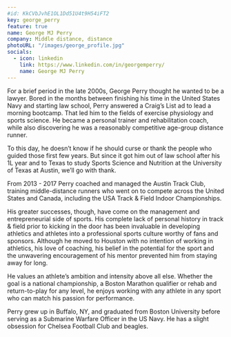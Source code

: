 ```yaml
---
#id: KkCVbJvhE1OL1Dd51U4t9H54iFT2
key: george_perry
feature: true
name: George MJ Perry
company: Middle distance, distance
photoURL: "/images/george_profile.jpg"
socials:
  - icon: linkedin
    link: https://www.linkedin.com/in/georgemperry/
    name: George MJ Perry
---
```

For a brief period in the late 2000s, George Perry thought he wanted to be a lawyer. Bored in the months between finishing his time in the United States Navy and starting law school, Perry answered a Craig’s List ad to lead a morning bootcamp. That led him to the fields of exercise physiology and sports science. He became a personal trainer and rehabilitation coach, while also discovering he was a reasonably competitive age-group distance runner. 

To this day, he doesn’t know if he should curse or thank the people who guided those first few years. But since it got him out of law school after his 1L year and to Texas to study Sports Science and Nutrition at the University of Texas at Austin, we’ll go with thank.

From 2013 - 2017 Perry coached and managed the Austin Track Club, training middle-distance runners who went on to compete across the United States and Canada, including the USA Track & Field Indoor Championships. 

His greater successes, though, have come on the management and entrepreneurial side of sports. His complete lack of personal history in track & field prior to kicking in the door has been invaluable in developing athletics and athletes into a professional sports culture worthy of fans and sponsors. Although he moved to Houston with no intention of working in athletics, his love of coaching, his belief in the potential for the sport and the unwavering encouragement of his mentor prevented him from staying away for long.

He values an athlete’s ambition and intensity above all else. Whether the goal is a national championship, a Boston Marathon qualifier or rehab and return-to-play for any level, he enjoys working with any athlete in any sport who can match his passion for performance.

Perry grew up in Buffalo, NY, and graduated from Boston University before serving as a Submarine Warfare Officer in the US Navy. He has a slight obsession for Chelsea Football Club and beagles.
